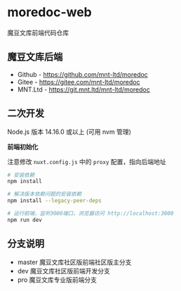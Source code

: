 # moredoc-web

魔豆文库前端代码仓库

## 魔豆文库后端

- Github - https://github.com/mnt-ltd/moredoc
- Gitee - https://gitee.com/mnt-ltd/moredoc
- MNT.Ltd - https://git.mnt.ltd/mnt-ltd/moredoc

## 二次开发

Node.js 版本 14.16.0 或以上 (可用 nvm 管理)

**前端初始化**

注意修改 `nuxt.config.js` 中的 `proxy` 配置，指向后端地址

```bash
# 安装依赖
npm install

# 解决版本依赖问题的安装依赖
npm install --legacy-peer-deps

# 运行前端，监听3000端口，浏览器访问 http://localhost:3000
npm run dev
```

## 分支说明

- master    魔豆文库社区版前端社区版主分支
- dev       魔豆文库社区版前端开发分支
- pro       魔豆文库专业版前端分支